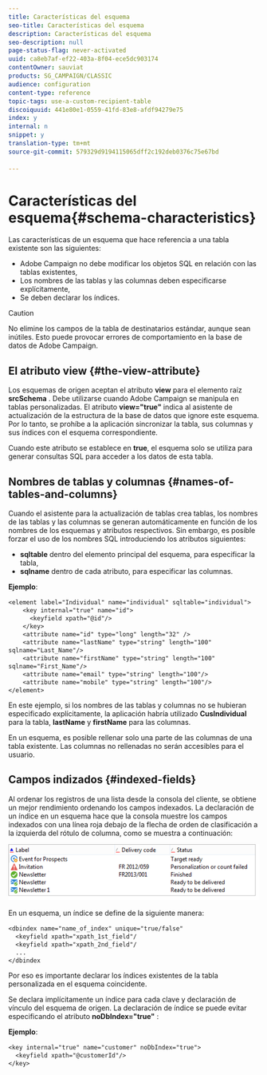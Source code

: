 ```yaml
---
title: Características del esquema
seo-title: Características del esquema
description: Características del esquema
seo-description: null
page-status-flag: never-activated
uuid: ca8eb7af-ef22-403a-8f04-ece5dc903174
contentOwner: sauviat
products: SG_CAMPAIGN/CLASSIC
audience: configuration
content-type: reference
topic-tags: use-a-custom-recipient-table
discoiquuid: 441e80e1-0559-41fd-83e8-afdf94279e75
index: y
internal: n
snippet: y
translation-type: tm+mt
source-git-commit: 579329d9194115065dff2c192deb0376c75e67bd

---
```



# Características del esquema{#schema-characteristics}

Las características de un esquema que hace referencia a una tabla existente son las siguientes:

* Adobe Campaign no debe modificar los objetos SQL en relación con las tablas existentes,
* Los nombres de las tablas y las columnas deben especificarse explícitamente,
* Se deben declarar los índices.

>[!CAUTION]
>
>No elimine los campos de la tabla de destinatarios estándar, aunque sean inútiles. Esto puede provocar errores de comportamiento en la base de datos de Adobe Campaign.

## El atributo view {#the-view-attribute}

Los esquemas de origen aceptan el atributo **view** para el elemento raíz **srcSchema** . Debe utilizarse cuando Adobe Campaign se manipula en tablas personalizadas. El atributo **view=&quot;true&quot;** indica al asistente de actualización de la estructura de la base de datos que ignore este esquema. Por lo tanto, se prohíbe a la aplicación sincronizar la tabla, sus columnas y sus índices con el esquema correspondiente.

Cuando este atributo se establece en **true**, el esquema solo se utiliza para generar consultas SQL para acceder a los datos de esta tabla.

## Nombres de tablas y columnas {#names-of-tables-and-columns}

Cuando el asistente para la actualización de tablas crea tablas, los nombres de las tablas y las columnas se generan automáticamente en función de los nombres de los esquemas y atributos respectivos. Sin embargo, es posible forzar el uso de los nombres SQL introduciendo los atributos siguientes:

* **sqltable** dentro del elemento principal del esquema, para especificar la tabla,
* **sqlname** dentro de cada atributo, para especificar las columnas.

**Ejemplo**:

```
<element label="Individual" name="individual" sqltable="individual">
    <key internal="true" name="id">
      <keyfield xpath="@id"/>
    </key> 
    <attribute name="id" type="long" length="32" />
    <attribute name="lastName" type="string" length="100" sqlname="Last_Name"/>
    <attribute name="firstName" type="string" length="100" sqlname="First_Name"/>
    <attribute name="email" type="string" length="100"/>
    <attribute name="mobile" type="string" length="100"/>
</element>
```

En este ejemplo, si los nombres de las tablas y columnas no se hubieran especificado explícitamente, la aplicación habría utilizado **CusIndividual** para la tabla, **lastName** y **firstName** para las columnas.

En un esquema, es posible rellenar solo una parte de las columnas de una tabla existente. Las columnas no rellenadas no serán accesibles para el usuario.

## Campos indizados {#indexed-fields}

Al ordenar los registros de una lista desde la consola del cliente, se obtiene un mejor rendimiento ordenando los campos indexados. La declaración de un índice en un esquema hace que la consola muestre los campos indexados con una línea roja debajo de la flecha de orden de clasificación a la izquierda del rótulo de columna, como se muestra a continuación:

![](assets/s_ncs_integration_mapping_index.png)

En un esquema, un índice se define de la siguiente manera:

```
<dbindex name="name_of_index" unique="true/false"
  <keyfield xpath="xpath_1st_field"/
  <keyfield xpath="xpath_2nd_field"/
  ...
</dbindex
```

Por eso es importante declarar los índices existentes de la tabla personalizada en el esquema coincidente.

Se declara implícitamente un índice para cada clave y declaración de vínculo del esquema de origen. La declaración de índice se puede evitar especificando el atributo **noDbIndex=&quot;true&quot;** :

**Ejemplo**:

```
<key internal="true" name="customer" noDbIndex="true">
  <keyfield xpath="@customerId"/>
</key>
```

